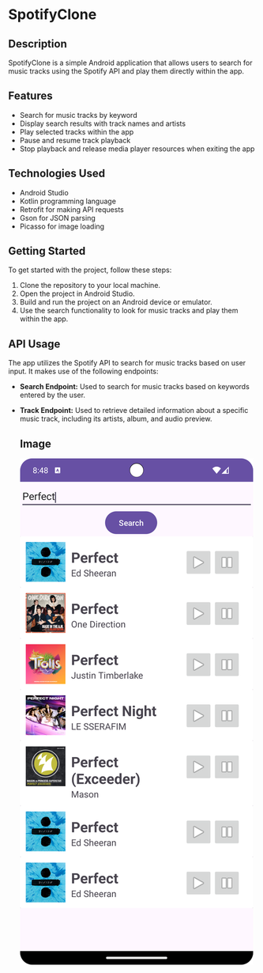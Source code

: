 # SpotifyClone

## Description
SpotifyClone is a simple Android application that allows users to search for music tracks using the Spotify API and play them directly within the app.

## Features
- Search for music tracks by keyword
- Display search results with track names and artists
- Play selected tracks within the app
- Pause and resume track playback
- Stop playback and release media player resources when exiting the app

## Technologies Used
- Android Studio
- Kotlin programming language
- Retrofit for making API requests
- Gson for JSON parsing
- Picasso for image loading

## Getting Started
To get started with the project, follow these steps:
1. Clone the repository to your local machine.
2. Open the project in Android Studio.
3. Build and run the project on an Android device or emulator.
4. Use the search functionality to look for music tracks and play them within the app.

## API Usage
The app utilizes the Spotify API to search for music tracks based on user input. It makes use of the following endpoints:
- **Search Endpoint:** Used to search for music tracks based on keywords entered by the user.
- **Track Endpoint:** Used to retrieve detailed information about a specific music track, including its artists, album, and audio preview.

  ## Image
  ![Example Image](Screenshot_20240522_204828.png)



